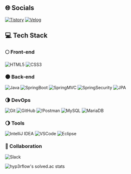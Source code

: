 ## 🌐 Socials
[![Tistory](https://img.shields.io/badge/Tistory-FF5A4A?logo=Tistory&logoColor=white)](https://wsh6922.tistory.com/)
[![Velog](https://img.shields.io/badge/Velog-20C997?logo=Velog&logoColor=white)](https://velog.io/@milesian/posts)

## 💻 Tech Stack
### 🌕 Front-end
![HTML5](https://img.shields.io/badge/HTML5-E34F26?logo=html5&logoColor=white)
![CSS3](https://img.shields.io/badge/CSS3-1572B6?logo=css3&logoColor=white)

### 🌑 Back-end
![Java](https://img.shields.io/badge/Java-007396?logo=Java&logoColor=white)
![SpringBoot](https://img.shields.io/badge/SpringBoot-6DB33F?logo=springboot&logoColor=white)
![SpringMVC](https://img.shields.io/badge/SpringMVC-6DB33F?logo=spring&logoColor=white)
![SpringSecurity](https://img.shields.io/badge/SpringSecurity-6DB33F?logo=SpringSecurity&logoColor=white)
![JPA](https://img.shields.io/badge/JPA-BDAD79?logo=jpa&logoColor=white)

### 🌗 DevOps
![Git](https://img.shields.io/badge/Git-F05032?logo=git&logoColor=white)
![GitHub](https://img.shields.io/badge/GitHub-181717?logo=github&logoColor=white)
![!Postman](https://img.shields.io/badge/Postman-FF6C37?logo=Postman&logoColor=white)
![MySQL](https://img.shields.io/badge/MySQL-4479A1?logo=MySQL&logoColor=white)
![MariaDB](https://img.shields.io/badge/MariaDB-003545?logo=mariadb&logoColor=white)

### 🌖 Tools
![IntelliJ IDEA](https://img.shields.io/badge/IntelliJIDEA-000000?logo=intellijidea&logoColor=white)
![VSCode](https://img.shields.io/badge/VSCode-007ACC?logo=visualstudiocode&logoColor=white)
![Eclipse](https://img.shields.io/badge/Eclipse-2C2255?logo=Eclipse&logoColor=white)

### 🌠 Collaboration
![Slack](https://img.shields.io/badge/Slack-4A154B?logo=slack&logoColor=white)

![hyp3rflow's solved.ac stats](https://github-readme-solvedac.hyp3rflow.vercel.app/api/?handle=wsh6922)

<!-- <img src=""> -->

<!--
### Hi there 👋
**Mi1esian/Mi1esian** is a ✨ _special_ ✨ repository because its `README.md` (this file) appears on your GitHub profile.

Here are some ideas to get you started:

- 🔭 I’m currently working on ...
- 🌱 I’m currently learning ...
- 👯 I’m looking to collaborate on ...
- 🤔 I’m looking for help with ...
- 💬 Ask me about ...
- 📫 How to reach me: ...
- 😄 Pronouns: ...
- ⚡ Fun fact: ...
-->
